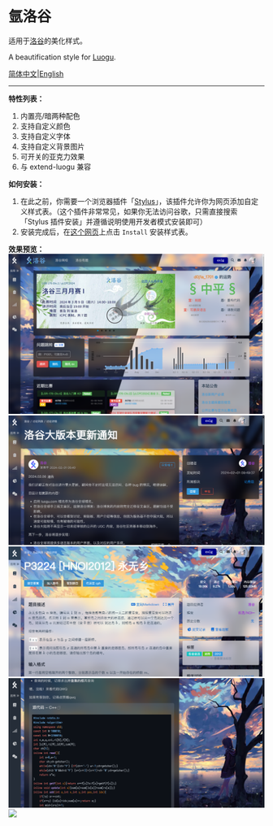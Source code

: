 # 氩洛谷

适用于[洛谷](https://www.luogu.com.cn)的美化样式。

A beautification style for [Luogu](https://www.luogu.com.cn).

[简体中文](./README-EN.md)|[English](./README-EN.md)

---

**特性列表：**
1. 内置亮/暗两种配色
2. 支持自定义颜色
3. 支持自定义字体
4. 支持自定义背景图片
5. 可开关的亚克力效果
6. 与 extend-luogu 兼容

**如何安装：**
1. 在此之前，你需要一个浏览器插件「[Stylus](https://chromewebstore.google.com/detail/stylus/clngdbkpkpeebahjckkjfobafhncgmne)」，该插件允许你为网页添加自定义样式表。（这个插件非常常见，如果你无法访问谷歌，只需直接搜索「Stylus 插件安装」并遵循说明使用开发者模式安装即可）
2. 安装完成后，在[这个网页](https://userstyles.world/style/12397/re-2024)上点击 `Install` 安装样式表。

**效果预览：**
![](./screenshots/1.png)
![](./screenshots/2.png)
![](./screenshots/3.png)
![](./screenshots/4.png)
![](./screenshots/5.png)